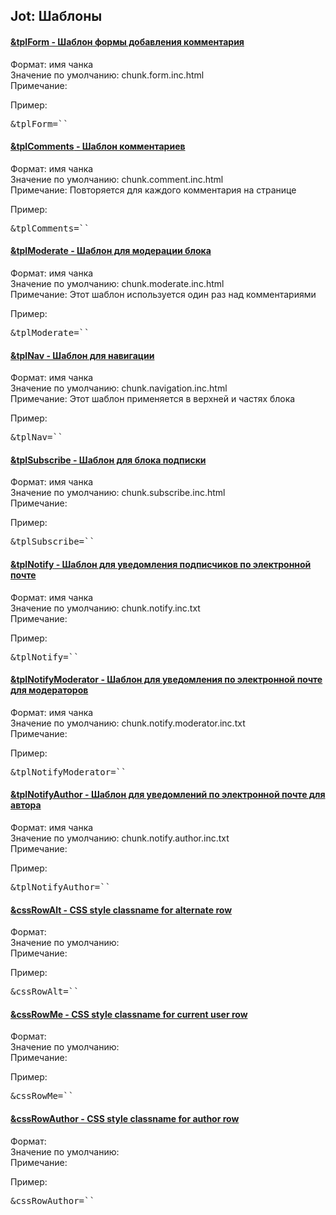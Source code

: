 
<meta http-equiv="Content-Type" content="text/html; charset=utf-8">
<h2>Jot: Шаблоны</h2>

<div class="panel-group accordion">
<div class="panel panel-default">
<div class="panel-heading">
<h4 class="panel-title"><a id="359"></a><a class="accordion-toggle collapsed" data-toggle="collapse" data-parent="#accordion" href="#collapse359"><span class="text-bold">&tplForm</span> - Шаблон формы добавления комментария</a></h4>
</div>
<div id="collapse359" class="panel-collapse collapse">
<div class="panel-body">
<span class="text-bold">Формат:</span> имя чанка<br>
<span class="text-bold">Значение по умолчанию:</span> chunk.form.inc.html<br>
<span class="text-bold">Примечание:</span> <br>
<p><span class="text-bold">Пример:</span></p>
<pre class="brush: html;">&tplForm=``</pre>
</div>
</div>
</div>

<div class="panel panel-default">
<div class="panel-heading">
<h4 class="panel-title"><a id="360"></a><a class="accordion-toggle collapsed" data-toggle="collapse" data-parent="#accordion" href="#collapse360"><span class="text-bold">&tplComments</span> - Шаблон комментариев</a></h4>
</div>
<div id="collapse360" class="panel-collapse collapse">
<div class="panel-body">
<span class="text-bold">Формат:</span> имя чанка<br>
<span class="text-bold">Значение по умолчанию:</span> chunk.comment.inc.html<br>
<span class="text-bold">Примечание:</span> Повторяется для каждого комментария на странице<br>
<p><span class="text-bold">Пример:</span></p>
<pre class="brush: html;">&tplComments=``</pre>
</div>
</div>
</div>

<div class="panel panel-default">
<div class="panel-heading">
<h4 class="panel-title"><a id="361"></a><a class="accordion-toggle collapsed" data-toggle="collapse" data-parent="#accordion" href="#collapse361"><span class="text-bold">&tplModerate</span> - Шаблон для модерации блока</a></h4>
</div>
<div id="collapse361" class="panel-collapse collapse">
<div class="panel-body">
<span class="text-bold">Формат:</span> имя чанка<br>
<span class="text-bold">Значение по умолчанию:</span> chunk.moderate.inc.html<br>
<span class="text-bold">Примечание:</span> Этот шаблон используется один раз над комментариями<br>
<p><span class="text-bold">Пример:</span></p>
<pre class="brush: html;">&tplModerate=``</pre>
</div>
</div>
</div>

<div class="panel panel-default">
<div class="panel-heading">
<h4 class="panel-title"><a id="362"></a><a class="accordion-toggle collapsed" data-toggle="collapse" data-parent="#accordion" href="#collapse362"><span class="text-bold">&tplNav</span> - Шаблон для навигации</a></h4>
</div>
<div id="collapse362" class="panel-collapse collapse">
<div class="panel-body">
<span class="text-bold">Формат:</span> имя чанка<br>
<span class="text-bold">Значение по умолчанию:</span> chunk.navigation.inc.html<br>
<span class="text-bold">Примечание:</span> Этот шаблон применяется в верхней и частях блока<br>
<p><span class="text-bold">Пример:</span></p>
<pre class="brush: html;">&tplNav=``</pre>
</div>
</div>
</div>

<div class="panel panel-default">
<div class="panel-heading">
<h4 class="panel-title"><a id="363"></a><a class="accordion-toggle collapsed" data-toggle="collapse" data-parent="#accordion" href="#collapse363"><span class="text-bold">&tplSubscribe</span> - Шаблон для блока подписки</a></h4>
</div>
<div id="collapse363" class="panel-collapse collapse">
<div class="panel-body">
<span class="text-bold">Формат:</span> имя чанка<br>
<span class="text-bold">Значение по умолчанию:</span> chunk.subscribe.inc.html<br>
<span class="text-bold">Примечание:</span> <br>
<p><span class="text-bold">Пример:</span></p>
<pre class="brush: html;">&tplSubscribe=``</pre>
</div>
</div>
</div>

<div class="panel panel-default">
<div class="panel-heading">
<h4 class="panel-title"><a id="364"></a><a class="accordion-toggle collapsed" data-toggle="collapse" data-parent="#accordion" href="#collapse364"><span class="text-bold">&tplNotify</span> - Шаблон для уведомления подписчиков по электронной почте</a></h4>
</div>
<div id="collapse364" class="panel-collapse collapse">
<div class="panel-body">
<span class="text-bold">Формат:</span> имя чанка<br>
<span class="text-bold">Значение по умолчанию:</span> chunk.notify.inc.txt<br>
<span class="text-bold">Примечание:</span> <br>
<p><span class="text-bold">Пример:</span></p>
<pre class="brush: html;">&tplNotify=``</pre>
</div>
</div>
</div>

<div class="panel panel-default">
<div class="panel-heading">
<h4 class="panel-title"><a id="365"></a><a class="accordion-toggle collapsed" data-toggle="collapse" data-parent="#accordion" href="#collapse365"><span class="text-bold">&tplNotifyModerator</span> - Шаблон для уведомления по электронной почте для модераторов</a></h4>
</div>
<div id="collapse365" class="panel-collapse collapse">
<div class="panel-body">
<span class="text-bold">Формат:</span> имя чанка<br>
<span class="text-bold">Значение по умолчанию:</span> chunk.notify.moderator.inc.txt<br>
<span class="text-bold">Примечание:</span> <br>
<p><span class="text-bold">Пример:</span></p>
<pre class="brush: html;">&tplNotifyModerator=``</pre>
</div>
</div>
</div>

<div class="panel panel-default">
<div class="panel-heading">
<h4 class="panel-title"><a id="366"></a><a class="accordion-toggle collapsed" data-toggle="collapse" data-parent="#accordion" href="#collapse366"><span class="text-bold">&tplNotifyAuthor</span> - Шаблон для уведомлений по электронной почте для автора</a></h4>
</div>
<div id="collapse366" class="panel-collapse collapse">
<div class="panel-body">
<span class="text-bold">Формат:</span> имя чанка<br>
<span class="text-bold">Значение по умолчанию:</span> chunk.notify.author.inc.txt<br>
<span class="text-bold">Примечание:</span> <br>
<p><span class="text-bold">Пример:</span></p>
<pre class="brush: html;">&tplNotifyAuthor=``</pre>
</div>
</div>
</div>

<div class="panel panel-default">
<div class="panel-heading">
<h4 class="panel-title"><a id="367"></a><a class="accordion-toggle collapsed" data-toggle="collapse" data-parent="#accordion" href="#collapse367"><span class="text-bold">&cssRowAlt</span> - CSS style classname for alternate row</a></h4>
</div>
<div id="collapse367" class="panel-collapse collapse">
<div class="panel-body">
<span class="text-bold">Формат:</span> <br>
<span class="text-bold">Значение по умолчанию:</span> <br>
<span class="text-bold">Примечание:</span> <br>
<p><span class="text-bold">Пример:</span></p>
<pre class="brush: html;">&cssRowAlt=``</pre>
</div>
</div>
</div>

<div class="panel panel-default">
<div class="panel-heading">
<h4 class="panel-title"><a id="368"></a><a class="accordion-toggle collapsed" data-toggle="collapse" data-parent="#accordion" href="#collapse368"><span class="text-bold">&cssRowMe</span> - CSS style classname for current user row</a></h4>
</div>
<div id="collapse368" class="panel-collapse collapse">
<div class="panel-body">
<span class="text-bold">Формат:</span> <br>
<span class="text-bold">Значение по умолчанию:</span> <br>
<span class="text-bold">Примечание:</span> <br>
<p><span class="text-bold">Пример:</span></p>
<pre class="brush: html;">&cssRowMe=``</pre>
</div>
</div>
</div>

<div class="panel panel-default">
<div class="panel-heading">
<h4 class="panel-title"><a id="369"></a><a class="accordion-toggle collapsed" data-toggle="collapse" data-parent="#accordion" href="#collapse369"><span class="text-bold">&cssRowAuthor</span> - CSS style classname for author row</a></h4>
</div>
<div id="collapse369" class="panel-collapse collapse">
<div class="panel-body">
<span class="text-bold">Формат:</span> <br>
<span class="text-bold">Значение по умолчанию:</span> <br>
<span class="text-bold">Примечание:</span> <br>
<p><span class="text-bold">Пример:</span></p>
<pre class="brush: html;">&cssRowAuthor=``</pre>
</div>
</div>
</div>
</div>
